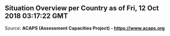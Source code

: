 ## Situation Overview per Country as of Fri, 12 Oct 2018 03:17:22 GMT

Source: **ACAPS (Assessment Capacities Project) - https://www.acaps.org**